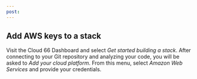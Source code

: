 ```yaml
---
post: 
---
```


## Add AWS keys to a stack

Visit the Cloud 66 Dashboard and select _Get started building a stack_. After connecting to your Git repository and analyzing your code, you will be asked to _Add your cloud platform_. From this menu, select _Amazon Web Services_ and provide your credentials.




